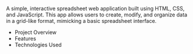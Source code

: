 A simple, interactive spreadsheet web application built using HTML, CSS, and JavaScript. This app allows users to create, modify, and organize data in a grid-like format, mimicking a basic spreadsheet interface.
- Project Overview
- Features
- Technologies Used
